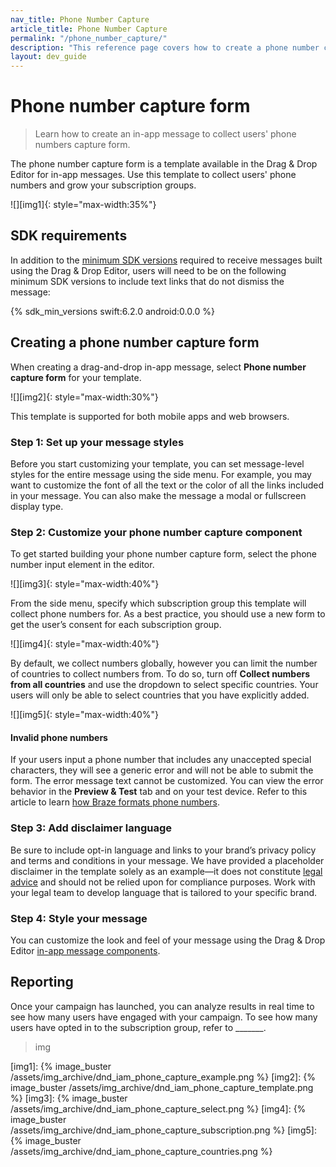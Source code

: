 ```yaml
---
nav_title: Phone Number Capture
article_title: Phone Number Capture
permalink: "/phone_number_capture/"
description: "This reference page covers how to create a phone number capture form with the in-app message drag & drop editor."
layout: dev_guide
---
```


# Phone number capture form

> Learn how to create an in-app message to collect users' phone numbers capture  form.

The phone number capture form is a template available in the Drag & Drop Editor for in-app messages. Use this template to collect users' phone numbers and grow your subscription groups.

![][img1]{: style="max-width:35%"}

## SDK requirements

In addition to the [minimum SDK versions][1] required to receive messages built using the Drag & Drop Editor, users will need to be on the following minimum SDK versions to include text links that do not dismiss the message:

{% sdk_min_versions swift:6.2.0 android:0.0.0 %}

## Creating a phone number capture form

When creating a drag-and-drop in-app message, select **Phone number capture form** for your template.

![][img2]{: style="max-width:30%"}

This template is supported for both mobile apps and web browsers.

### Step 1: Set up your message styles

Before you start customizing your template, you can set message-level styles for the entire message using the side menu. For example, you may want to customize the font of all the text or the color of all the links included in your message. You can also make the message a modal or fullscreen display type.

### Step 2: Customize your phone number capture component

To get started building your phone number capture form, select the phone number input element in the editor.

![][img3]{: style="max-width:40%"}

From the side menu, specify which subscription group this template will collect phone numbers for. As a best practice, you should use a new form to get the user’s consent for each subscription group.

![][img4]{: style="max-width:40%"}

By default, we collect numbers globally, however you can limit the number of countries to collect numbers from. To do so, turn off **Collect numbers from all countries** and use the dropdown to select specific countries. Your users will only be able to select countries that you have explicitly added.

![][img5]{: style="max-width:40%"}

#### Invalid phone numbers

If your users input a phone number that includes any unaccepted special characters, they will see a generic error and will not be able to submit the form. The error message text cannot be customized. You can view the error behavior in the **Preview & Test** tab and on your test device. Refer to this article to learn [how Braze formats phone numbers][2].

### Step 3: Add disclaimer language

Be sure to include opt-in language and links to your brand’s privacy policy and terms and conditions in your message. We have provided a placeholder disclaimer in the template solely as an example—it does not constitute [legal advice][4] and should not be relied upon for compliance purposes. Work with your legal team to develop language that is tailored to your specific brand.

### Step 4: Style your message

You can customize the look and feel of your message using the Drag & Drop Editor [in-app message components][3].

## Reporting

Once your campaign has launched, you can analyze results in real time to see how many users have engaged with your campaign. To see how many users have opted in to the subscription group, refer to _______.

> img


[1]: {{site.baseurl}}/user_guide/message_building_by_channel/in-app_messages/drag_and_drop/create/#prerequisites
[2]: {{site.baseurl}}/user_guide/message_building_by_channel/sms/phone_numbers/user_phone_numbers/#formatting
[3]: {{site.baseurl}}/user_guide/message_building_by_channel/in-app_messages/drag_and_drop/create/#drag-and-drop-in-app-message-components
[4]: {{site.baseurl}}/user_guide/message_building_by_channel/sms/sms_laws_and_regulations/

[img1]: {% image_buster /assets/img_archive/dnd_iam_phone_capture_example.png %}
[img2]: {% image_buster /assets/img_archive/dnd_iam_phone_capture_template.png %}
[img3]: {% image_buster /assets/img_archive/dnd_iam_phone_capture_select.png %}
[img4]: {% image_buster /assets/img_archive/dnd_iam_phone_capture_subscription.png %}
[img5]: {% image_buster /assets/img_archive/dnd_iam_phone_capture_countries.png %}